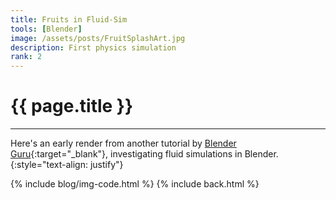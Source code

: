 ```yaml
---
title: Fruits in Fluid-Sim
tools: [Blender]
image: /assets/posts/FruitSplashArt.jpg
description: First physics simulation
rank: 2
---
```


# **{{ page.title }}**
<hr class="short">

Here's an early render from another tutorial by [Blender Guru](https://www.blenderguru.com){:target="_blank"}, investigating fluid simulations in Blender.
{:style="text-align: justify"}

{% include blog/img-code.html %}
{% include back.html %}